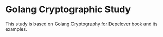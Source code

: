 # Golang Cryptographic Study

This study is based on [Golang Cryptography for Depelover](https://leanpub.com/cryptog) book and its examples.